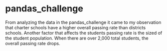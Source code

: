 # pandas_challenge
From analyzing the data in the pandas_challenge it came to my observation that charter schools have a higher overall passing rate than districts schools. Another factor that affects the students passing rate is the sized of the student population. When there are over 2,000 total students, the overall passing rate drops. 
